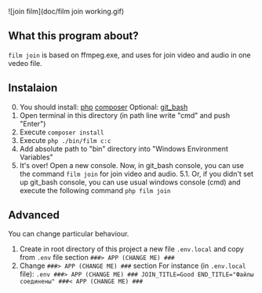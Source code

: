 ![join film](doc/film join working.gif)

What this program about?
---
`film join` is based on ffmpeg.exe, and uses for join video and audio in one vedeo file.

Instalaion
---
0. You should install:
	[php](https://www.php.net/downloads.php)
	[composer](https://getcomposer.org/download/)
Optional:
[git_bash](https://git-scm.com/downloads)
1. Open terminal in this directory (in path line write "cmd" and push "Enter")
2. Execute `composer install`
3. Execute `php ./bin/film c:c`
4. Add absolute path to "bin" directory into "Windows Environment Variables"
5. It's over! Open a new console.
Now, in git_bash console, you can use the command `film join` for join video and audio.
5.1. Or, if you didn't set up git_bash console, you can use usual windows console (cmd)
and execute the following command `php film join`

Advanced
---
You can change particular behaviour.
1. Create in root directory of this project a new file `.env.local` and copy from `.env` file section `###> APP (CHANGE ME) ###`
2. Change `###> APP (CHANGE ME) ###` section
For instance (in `.env.local` file):
`.env
###> APP (CHANGE ME) ###
JOIN_TITLE=Good
END_TITLE="Файлы соединены"
###< APP (CHANGE ME) ###
`
